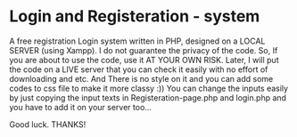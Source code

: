 # Login and Registeration - system

A free registration Login system written in PHP, designed on a LOCAL SERVER (using Xampp).
I do not guarantee the privacy of the code. So, If you are about to use the code, use it AT YOUR OWN RISK.
Later, I will put the code on a LIVE server that you can check it easily with no effort of downloading and etc.
And There is no style on it and you can add some codes to css file to make it more classy :))
You can change the inputs easily by just copying the input texts in Registeration-page.php and login.php and you have to add it on your server too...



Good luck.
THANKS!
